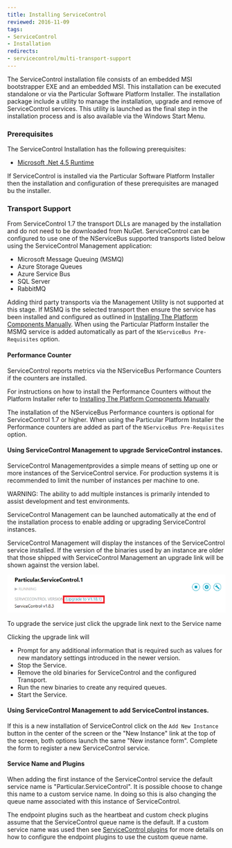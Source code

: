 ```yaml
---
title: Installing ServiceControl
reviewed: 2016-11-09
tags:
- ServiceControl
- Installation
redirects:
- servicecontrol/multi-transport-support
---
```


The ServiceControl installation file consists of an embedded MSI bootstrapper EXE and an embedded MSI. This installation can be executed standalone or via the Particular Software Platform Installer. The installation package include a utility to manage the installation, upgrade and remove of ServiceControl services. This utility is launched as the final step in the installation process and is also available via the Windows Start Menu.


### Prerequisites

The ServiceControl Installation has the following prerequisites:

 * [Microsoft .Net 4.5 Runtime](https://www.microsoft.com/en-us/download/details.aspx?id=30653)

If ServiceControl is installed via the Particular Software Platform Installer then the installation and configuration of these prerequisites are managed bu the installer.


### Transport Support

From ServiceControl 1.7 the transport DLLs are managed by the installation and do not need to be downloaded from NuGet. ServiceControl can be configured to use one of the NServiceBus supported transports listed below using the ServiceControl Management application:

 * Microsoft Message Queuing (MSMQ)
 * Azure Storage Queues
 * Azure Service Bus
 * SQL Server
 * RabbitMQ

Adding third party transports via the Management Utility is not supported at this stage. If MSMQ is the selected transport then ensure the service has been installed and configured as outlined in [Installing The Platform Components Manually](/platform/installer/offline#platform-installer-components-nservicebus-prerequisites). When using the Particular Platform Installer the MSMQ service is added automatically as part of the `NServiceBus Pre-Requisites` option.


#### Performance Counter

ServiceControl reports metrics via the NServiceBus Performance Counters if the counters are installed.

For instructions on how to install the Performance Counters without the Platform Installer refer to [Installing The Platform Components Manually](/platform/installer/offline.md)

The installation of the NServiceBus Performance counters is optional for ServiceControl 1.7 or higher. When using the Particular Platform Installer the Performance counters are added as part of the `NServiceBus Pre-Requisites` option.


#### Using ServiceControl Management to upgrade ServiceControl instances.

ServiceControl Managementprovides a simple means of setting up one or more instances of the ServiceControl service. For production systems it is recommended to limit the number of instances per machine to one.

WARNING: The ability to add multiple instances is primarily intended to assist development and test environments.

ServiceControl Management can be launched automatically at the end of the installation process to enable adding or upgrading ServiceControl instances.

ServiceControl Management will display the instances of the ServiceControl service installed. If the version of the binaries used by an instance are older that those shipped with ServiceControl Management an upgrade link will be shown against the version label.

![](managementutil-upgradelink.png 'width=500')

To upgrade the service just click the upgrade link next to the Service name

Clicking the upgrade link will

 * Prompt for any additional information that is required such as values for new mandatory settings introduced in the newer version.
 * Stop the Service.
 * Remove the old binaries for ServiceControl and the configured Transport.
 * Run the new binaries to create any required queues.
 * Start the Service.


#### Using ServiceControl Management to add ServiceControl instances.

If this is a new installation of ServiceControl click on the `Add New Instance` button in the center of the screen or the "New Instance" link at the top of the screen,  both options launch the same "New instance form". Complete the form to register a new ServiceControl service.


#### Service Name and Plugins

When adding the first instance of the ServiceControl service the default service name is "Particular.ServiceControl". It is possible choose to change this name to a custom service name. In doing so this is also changing the queue name associated with this instance of ServiceControl.

The endpoint plugins such as the heartbeat and custom check plugins assume that the ServiceControl queue name is the default. If a custom service name was used then see [ServiceControl plugins](/servicecontrol/plugins) for more details on how to configure the endpoint plugins to use the custom queue name.
